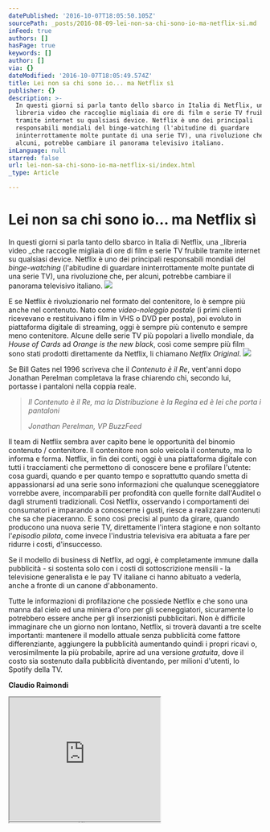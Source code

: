 ```yaml
---
datePublished: '2016-10-07T18:05:50.105Z'
sourcePath: _posts/2016-08-09-lei-non-sa-chi-sono-io-ma-netflix-si.md
inFeed: true
authors: []
hasPage: true
keywords: []
author: []
via: {}
dateModified: '2016-10-07T18:05:49.574Z'
title: Lei non sa chi sono io... ma Netflix sì
publisher: {}
description: >-
  In questi giorni si parla tanto dello sbarco in Italia di Netflix, una
  libreria video che raccoglie migliaia di ore di film e serie TV fruibile
  tramite internet su qualsiasi device. Netflix è uno dei principali
  responsabili mondiali del binge-watching (l'abitudine di guardare
  ininterrottamente molte puntate di una serie TV), una rivoluzione che, per
  alcuni, potrebbe cambiare il panorama televisivo italiano.
inLanguage: null
starred: false
url: lei-non-sa-chi-sono-io-ma-netflix-si/index.html
_type: Article

---
```

# Lei non sa chi sono io... ma Netflix sì

In questi giorni si parla tanto dello sbarco in Italia di Netflix, una _libreria video _che raccoglie migliaia di ore di film e serie TV fruibile tramite internet su qualsiasi device. Netflix è uno dei principali responsabili mondiali del _binge-watching_ (l'abitudine di guardare ininterrottamente molte puntate di una serie TV), una rivoluzione che, per alcuni, potrebbe cambiare il panorama televisivo italiano.
![](https://the-grid-user-content.s3-us-west-2.amazonaws.com/5fc64082-fac8-47ff-bac0-3354cdf07901.jpg)

E se Netflix è rivoluzionario nel formato del contenitore, lo è sempre più anche nel contenuto. Nato come _video-noleggio postale_ (i primi clienti ricevevano e restituivano i film in VHS o DVD per posta), poi evoluto in piattaforma digitale di streaming, oggi è sempre più contenuto e sempre meno contenitore. Alcune delle serie TV più popolari a livello mondiale, da _House of Cards_ ad _Orange is the new black_, così come sempre più film sono stati prodotti direttamente da Netflix, li chiamano _Netflix Original_.
![](https://the-grid-user-content.s3-us-west-2.amazonaws.com/2eacc734-b103-4255-9989-1da8e4c6d73e.jpg)

Se Bill Gates nel 1996 scriveva che il _Contenuto è il Re_, vent'anni dopo Jonathan Perelman completava la frase chiarendo chi, secondo lui, portasse i pantaloni nella coppia reale.

> _Il Contenuto è il Re, ma la Distribuzione è la Regina ed è lei che porta i pantaloni_
> 
> _Jonathan Perelman, VP BuzzFeed_

Il team di Netflix sembra aver capito bene le opportunità del binomio contenuto / contenitore. Il contenitore non solo veicola il contenuto, ma lo informa e forma. Netflix, in fin dei conti, oggi è una piattaforma digitale con tutti i tracciamenti che permettono di conoscere bene e profilare l'utente: cosa guardi, quando e per quanto tempo e soprattutto quando smetta di appassionarsi ad una serie sono informazioni che qualunque sceneggiatore vorrebbe avere, incomparabili per profondità con quelle fornite dall'Auditel o dagli strumenti tradizionali. Così Netflix, osservando i comportamenti dei consumatori e imparando a conoscerne i gusti, riesce a realizzare contenuti che sa che piaceranno. E sono così precisi al punto da girare, quando producono una nuova serie TV, direttamente l'intera stagione e non soltanto l'_episodio pilota_, come invece l'industria televisiva era abituata a fare per ridurre i costi, d'insuccesso.

Se il modello di business di Netflix, ad oggi, è completamente immune dalla pubblicità - si sostenta solo con i costi di sottoscrizione mensili - la televisione generalista e le pay TV italiane ci hanno abituato a vederla, anche a fronte di un canone d'abbonamento.

Tutte le informazioni di profilazione che possiede Netflix e che sono una manna dal cielo ed una miniera d'oro per gli sceneggiatori, sicuramente lo potrebbero essere anche per gli inserzionisti pubblicitari. Non è difficile immaginare che un giorno non lontano, Netflix, si troverà davanti a tre scelte importanti: mantenere il modello attuale senza pubblicità come fattore differenziante, aggiungere la pubblicità aumentando quindi i propri ricavi o, verosimilmente la più probabile, aprire ad una versione _gratuita_, dove il costo sia sostenuto dalla pubblicità diventando, per milioni d'utenti, lo Spotify della TV.

**Claudio Raimondi**

<iframe src="https://the-grid.github.io/ed-userhtml/?g=eJydUsFum0AQvfMVI3oA1LAcK8XYVVtbqivLqRRLPUbL7mCmhV26uzi1mvxR_qI_1sGQqMqxIKFlZ968mTev9OHc4iqqrD7D7wj4qaT6cXR2MDpXtrXuGt7U78Z3ET1GZTEDolLTCUgvY03-5-DvQuNQ6nhVFhxYRaVXjvrAiSfpYM5R1tR0hCXUg1GBrIE0m1lDQ1708ohicC1nJE0I_XVRqFYOmqyT1FmjSSjbFS1SbqzJvcxVQ7m3xuZk807mBkPd0q_cU7J4VZY0mkA1oRur_1-NQKFFhsc7JGA0eAmMhhENZIUQ0EnYTwXA_3mKWbNFFKXP847jQlHA-mafHGCz3h7g42Z38w0On7e3sNvuNxfGi2TMo60aOm77Cvz4JxRLHHDT4niZJpPESTa16YV36jLba9F4j52YVnDRD7sKtfjukxcghg8hOKqGgGmiZZB5oA59kF2fXMFbg_ewZuY0m7lSLRreNjw8cFejdzIh-x6N_tRQq1PPaY9Zyl_2y-yD0tj5-LVF6RHQyIrV_CJP8vYSgGDhREwVGoRSAhuqXsajDzwb4Z_-33Pg7rlcvOKrUQ8Pvb1HhxqqM6yn7LKQbMgX5r_vEPbo" height="244" style=""></iframe>

<iframe src="https://the-grid.github.io/ed-userhtml/?g=eJzFkk1OwzAQhfc5ReQtJRYsq1IhEAskVmwRqhzbJFP5T_ZEoUK5C2fhZGTyQ9NdWXVle-Z7b0ZP3iQZIWCOh6DvmAjBgBQI3nGjrvbJO7bNvrKf75zdS-9QfyJb56xGDGvOk6y1FYWPFVuNDNkQ8BC1UDI2tnyBhFMXUFt6PhlttSOjN6oP9idqgp57eNRRK_gEtFXfvfkrkl9fmPWDBajFfm3bFo9GNAr8qwDrnYJC-qMtKZyww8yJy2fwBAIrKr0wBlXIkY8LXx5qjz5xcAkBG9pXGP7hoxXmeuJ3s2CnS3Eo9qFixznddO1W_8zk9vxMSuOrs0Mh-KJBjOd7l3XZho9fdfsLlJf_Hg" height="1" style=""></iframe>
